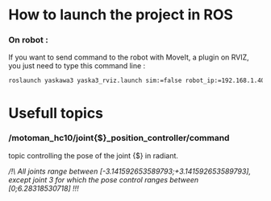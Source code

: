 # How to launch the project in ROS

### __On robot__ :

If you want to send command to the robot with MoveIt, a plugin on RVIZ, you just need to type this command line :
```bash
roslaunch yaskawa3 yaska3_rviz.launch sim:=false robot_ip:=192.168.1.40 controller:=yrc1000
```

# Usefull topics

### **/motoman_hc10/joint{$}_position_controller/command**

topic controlling the pose of the joint {$} in radiant.

*/!\ All joints range between [-3.141592653589793;+3.141592653589793], except joint 3 for which the pose control ranges between [0;6.28318530718] !!!*


